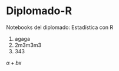 # Diplomado-R
Notebooks del diplomado: Estadística con R

1. agaga
2. 2m3m3m3
3. 343

$` \alpha +bx`$

